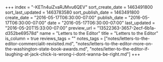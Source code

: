 +++
index = "-KETn4uiZvaRJMvu6QEV"
sort_create_date = 1463491800
sort_last_updated = 1463783580
sort_publish_date = 1463491800
create_date = "2016-05-17T06:30:00-07:00"
publish_date = "2016-05-17T06:30:00-07:00"
date = "2016-05-17T06:30:00-07:00"
last_updated = "2016-05-20T15:33:00-07:00"
preview_url = "13522363-3657-2ecf-6b1a-d352be69578d"
name = "Letters to the Editor"
title = "Letters to the Editor"
is_column = true
reviews_tags = ""
notes_tags = ["notes/letters-to-the-editor-commercialit-revisited.md", "notes/letters-to-the-editor-more-on-the-washington-state-book-awards.md", "notes/letter-to-the-editor-if-laughing-at-jack-chick-is-wrong-i-dont-wanna-be-right.md"]
+++

